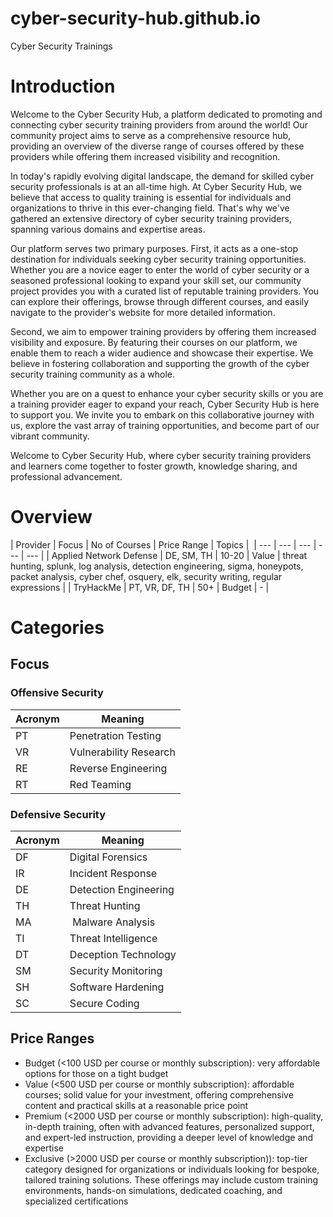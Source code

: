 # cyber-security-hub.github.io
Cyber Security Trainings

# Introduction

Welcome to the Cyber Security Hub, a platform dedicated to promoting and connecting cyber security training providers from around the world! Our community project aims to serve as a comprehensive resource hub, providing an overview of the diverse range of courses offered by these providers while offering them increased visibility and recognition.

In today's rapidly evolving digital landscape, the demand for skilled cyber security professionals is at an all-time high. At Cyber Security Hub, we believe that access to quality training is essential for individuals and organizations to thrive in this ever-changing field. That's why we've gathered an extensive directory of cyber security training providers, spanning various domains and expertise areas.

Our platform serves two primary purposes. First, it acts as a one-stop destination for individuals seeking cyber security training opportunities. Whether you are a novice eager to enter the world of cyber security or a seasoned professional looking to expand your skill set, our community project provides you with a curated list of reputable training providers. You can explore their offerings, browse through different courses, and easily navigate to the provider's website for more detailed information.

Second, we aim to empower training providers by offering them increased visibility and exposure. By featuring their courses on our platform, we enable them to reach a wider audience and showcase their expertise. We believe in fostering collaboration and supporting the growth of the cyber security training community as a whole.

Whether you are on a quest to enhance your cyber security skills or you are a training provider eager to expand your reach, Cyber Security Hub is here to support you. We invite you to embark on this collaborative journey with us, explore the vast array of training opportunities, and become part of our vibrant community.

Welcome to Cyber Security Hub, where cyber security training providers and learners come together to foster growth, knowledge sharing, and professional advancement.

# Overview

| Provider | Focus | No of Courses | Price Range | Topics | 
| --- | --- | --- | --- | --- |
| Applied Network Defense | DE, SM, TH | 10-20 |  Value | threat hunting, splunk, log analysis, detection engineering, sigma, honeypots, packet analysis, cyber chef, osquery, elk, security writing, regular expressions |
| TryHackMe | PT, VR, DF, TH | 50+ | Budget | - |

# Categories

## Focus

### Offensive Security

| Acronym | Meaning |
| --- | --- |
| PT | Penetration Testing |
| VR | Vulnerability Research | 
| RE | Reverse Engineering | 
| RT | Red Teaming |

### Defensive Security

| Acronym | Meaning |
| --- | --- |
| DF | Digital Forensics |
| IR | Incident Response |
| DE | Detection Engineering | 
| TH | Threat Hunting | 
| MA | Malware Analysis | 
| TI | Threat Intelligence |
| DT | Deception Technology |
| SM | Security Monitoring |
| SH | Software Hardening |
| SC | Secure Coding |

## Price Ranges

- Budget (<100 USD per course or monthly subscription): very affordable options for those on a tight budget
- Value (<500 USD per course or monthly subscription): affordable courses; solid value for your investment, offering comprehensive content and practical skills at a reasonable price point 
- Premium (<2000 USD per course or monthly subscription): high-quality, in-depth training, often with advanced features, personalized support, and expert-led instruction, providing a deeper level of knowledge and expertise
- Exclusive (>2000 USD per course or monthly subscription)): top-tier category designed for organizations or individuals looking for bespoke, tailored training solutions. These offerings may include custom training environments, hands-on simulations, dedicated coaching, and specialized certifications